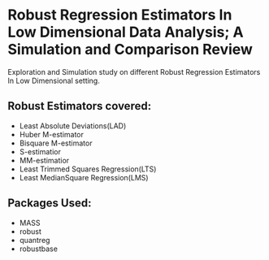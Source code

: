 # Robust Regression Estimators In Low Dimensional Data Analysis; A Simulation and Comparison Review
Exploration and Simulation study on different Robust Regression Estimators In Low Dimensional setting.

## Robust Estimators covered:
- Least Absolute Deviations(LAD)
- Huber M-estimator
- Bisquare M-estimator
- S-estimatior
- MM-estimatior
- Least Trimmed Squares Regression(LTS)
- Least MedianSquare Regression(LMS)

## Packages Used:
- MASS
- robust
- quantreg
- robustbase

